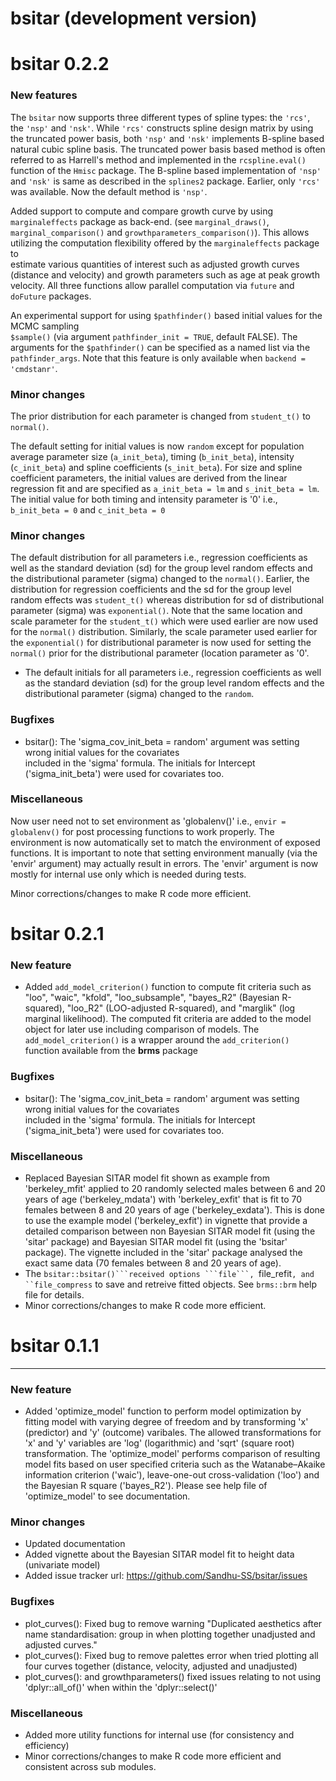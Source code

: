 # bsitar (development version)

# bsitar 0.2.2


### New features

  The ```bsitar``` now supports three different types of spline types: the ```'rcs'```, the ```'nsp'``` and ```'nsk'```.
  While ```'rcs'``` constructs spline design matrix by using the truncated power basis, both  ```'nsp'``` and ```'nsk'```
  implements B-spline based natural cubic spline basis. The truncated power basis based method is often
  referred to as Harrell's method and implemented in the ```rcspline.eval()``` function of the ```Hmisc```
  package. The B-spline based implementation of ```'nsp'``` and ```'nsk'``` is same as described in the ```splines2``` 
  package. Earlier, only ```'rcs'``` was available. Now the default method is ```'nsp'```.


  Added support to compute and compare growth curve by using ```marginaleffects``` package as back-end.
  (see  ```marginal_draws()```, ```marginal_comparison()``` and ```growthparameters_comparison()```). 
  This allows utilizing the computation flexibility offered by the ```marginaleffects``` package to  
  estimate various quantities of interest such as adjusted growth curves (distance and velocity) and
  growth parameters such as age at peak growth velocity. All three functions allow parallel computation 
  via ```future``` and ```doFuture``` packages.
    
  An experimental support for using ```$pathfinder()``` based initial values for the MCMC sampling  
  ```$sample()``` (via argument ```pathfinder_init = TRUE```, default FALSE). The arguments for the 
  ```$pathfinder()``` can be specified as a named list via the ```pathfinder_args```. Note that this
  feature is only available when ```backend = 'cmdstanr'```. 

### Minor changes

  The prior distribution for each parameter is changed from ```student_t()``` to ```normal()```. 

  The default setting for initial values is now ```random``` except for population average parameter
  size (```a_init_beta```), timing (```b_init_beta```), intensity (```c_init_beta```) and spline 
  coefficients (```s_init_beta```). For size and spline coefficient parameters, the initial values 
  are derived from the linear regression fit and are specified as ```a_init_beta = lm``` and 
  ```s_init_beta = lm```. The initial value for both timing and intensity parameter is '0' i.e., 
  ```b_init_beta = 0``` and ```c_init_beta = 0```

### Minor changes

  The default distribution for all parameters i.e., regression coefficients as well as the standard
   deviation (sd) for the group level random effects and the distributional parameter (sigma) changed 
   to the ```normal()```. Earlier, the distribution for regression coefficients and the sd for the 
   group level random effects was ```student_t()``` whereas distribution for sd of distributional 
   parameter (sigma) was ```exponential()```. Note that the same location and scale parameter for the 
   ```student_t()``` which were used earlier are now used for the ```normal()``` distribution. Similarly,
   the scale parameter used earlier for the ```exponential()``` for distributional parameter is now 
   used for setting the ```normal()``` prior for the distributional parameter (location parameter as '0'.

- The default initials for all parameters i.e., regression coefficients as well as the standard
   deviation (sd) for the group level random effects and the distributional parameter (sigma) changed 
   to the ```random```. 

### Bugfixes

- bsitar(): The 'sigma_cov_init_beta = random' argument was setting wrong initial values for the covariates  
  included in the 'sigma' formula. The initials for Intercept ('sigma_init_beta') were used for covariates too.



### Miscellaneous
 Now user need not to set environment as 'globalenv()' i.e., ```envir = globalenv()``` for post processing
functions to work properly. The environment is now automatically set to match the environment of exposed 
functions. It is important to note that setting environment manually (via the 'envir' argument) may actually 
result in errors. The 'envir' argument is now mostly for internal use only which is needed during tests.

Minor corrections/changes to make R code more efficient.



# bsitar 0.2.1


### New feature

- Added ```add_model_criterion()``` function to compute fit criteria such as "loo", "waic", "kfold", 
 "loo_subsample", "bayes_R2" (Bayesian R-squared), "loo_R2" (LOO-adjusted R-squared), and "marglik" 
 (log marginal likelihood). The computed fit criteria are added to the model object for later use including 
 comparison of models.  The ```add_model_criterion()``` is a wrapper around the ```add_criterion()``` 
 function available from the  **brms** package


### Bugfixes

- bsitar(): The 'sigma_cov_init_beta = random' argument was setting wrong initial values for the covariates  
  included in the 'sigma' formula. The initials for Intercept ('sigma_init_beta') were used for covariates too.



### Miscellaneous
- Replaced Bayesian SITAR model fit shown as example from 'berkeley_mfit' applied to 20 randomly selected males   between 6 and 20 years of age ('berkeley_mdata') with 'berkeley_exfit' that is fit to 70 females between 8 and 20 years of age ('berkeley_exdata'). This is done to use the example model ('berkeley_exfit') in vignette that provide a detailed comparison between non Bayesian SITAR model fit (using the 'sitar' package) and Bayesian SITAR model fit (using the 'bsitar' package). The vignette included in the 'sitar' package analysed the exact same data (70 females between 8 and 20 years of age). 
- The ``bsitar::bsitar()```received options ```file```, ``file_refit```, and ``file_compress``` to save and retreive fitted objects. See  ```brms::brm``` help file for details. 
- Minor corrections/changes to make R code more efficient.


# bsitar 0.1.1


---

### New feature

- Added 'optimize_model' function to perform model optimization by fitting 
  model with varying degree of freedom and by transforming 'x' (predictor) 
  and 'y' (outcome) varibales. The allowed transformations for 'x' and 'y' 
  variables are 'log' (logarithmic) and 'sqrt' (square root) transformation. 
  The 'optimize_model' performs comparison of resulting model fits based on 
  user specified  criteria such as the Watanabe–Akaike information criterion
  ('waic'), leave-one-out cross-validation ('loo') and the Bayesian R square 
  ('bayes_R2'). Please see help file of 'optimize_model' to see documentation.

### Minor changes

- Updated documentation
- Added vignette about the Bayesian SITAR model fit to height data (univariate model)
- Added issue tracker url: https://github.com/Sandhu-SS/bsitar/issues


### Bugfixes

- plot_curves(): Fixed bug to remove warning "Duplicated aesthetics after name 
standardisation: group in when plotting together unadjusted and adjusted curves." 
- plot_curves(): Fixed bug to remove palettes error when tried plotting all 
four curves together (distance, velocity, adjusted and unadjusted)
- plot_curves(): and growthparameters() fixed issues relating to not using 
'dplyr::all_of()' when within the 'dplyr::select()'


### Miscellaneous
- Added more utility functions for internal use (for consistency and efficiency) 
- Minor corrections/changes to make R code more efficient and consistent across sub modules.




